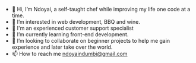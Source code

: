 - 👋 Hi, I’m Ndoyai, a self-taught chef while improving my life one code at a time.
- 👀 I’m interested in web development, BBQ and wine.
- 🌱 I'm an experienced customer support specialist
- 🌱 I’m currently learning front-end development.
- 💞️ I’m looking to collaborate on beginner projects to help me gain experience and later take over the world.
- 📫 How to reach me ndoyaindumbi@gmail.com
